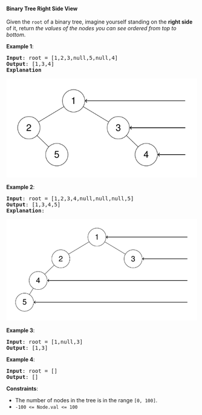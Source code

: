 #### Binary Tree Right Side View

Given the `root` of a binary tree, imagine yourself standing on the **right
side** of it, return _the values of the nodes you can see ordered from top to
bottom_.

**Example 1**:

<pre><b>Input</b>: root = [1,2,3,null,5,null,4]
<b>Output</b>: [1,3,4]
<b>Explanation</b>
</pre>

![](example_1.png)

**Example 2**:

<pre><b>Input</b>: root = [1,2,3,4,null,null,null,5]
<b>Output</b>: [1,3,4,5]
<b>Explanation</b>:
</pre>

![](example_2.png)

**Example 3**:

<pre><b>Input</b>: root = [1,null,3]
<b>Output</b>: [1,3]
</pre>

**Example 4**:

<pre><b>Input</b>: root = []
<b>Output</b>: []
</pre>

**Constraints**:

- The number of nodes in the tree is in the range `[0, 100]`.
- `-100 <= Node.val <= 100`

